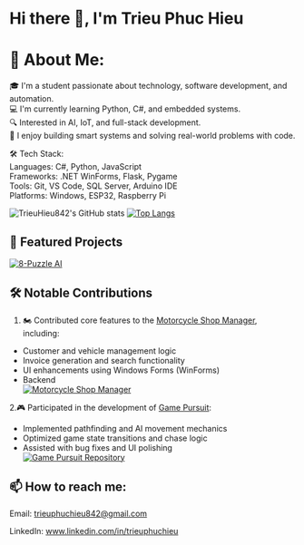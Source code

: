 # Hi there 👋, I'm Trieu Phuc Hieu
  
# 💼 About Me:
  
🎓 I'm a student passionate about technology, software development, and automation.  
💻 I'm currently learning Python, C#, and embedded systems.  
🔍 Interested in AI, IoT, and full-stack development.  
🚀 I enjoy building smart systems and solving real-world problems with code.
  
🛠️ Tech Stack:  
Languages: C#, Python, JavaScript  
Frameworks: .NET WinForms, Flask, Pygame  
Tools: Git, VS Code, SQL Server, Arduino IDE  
Platforms: Windows, ESP32, Raspberry Pi  
 
 
![TrieuHieu842's GitHub stats](https://github-readme-stats.vercel.app/api?username=TrieuHieu842&show_icons=true&theme=radical)
[![Top Langs](https://github-readme-stats.vercel.app/api/top-langs/?username=TrieuHieu842&layout=donut)](https://github.com/anuraghazra/github-readme-stats)

## 🚀 Featured Projects 
[![8-Puzzle AI](https://github-readme-stats.vercel.app/api/pin/?username=TrieuHieu842&repo=8-puzzle-with-6-group-Algorithms)](https://github.com/TrieuHieu842/8-puzzle-with-6-group-Algorithms)  
## 🛠️ Notable Contributions
1. 🏍️ Contributed core features to the [Motorcycle Shop Manager](https://github.com/WuHou11/Motorcycle-shop-manager), including:
  - Customer and vehicle management logic
  - Invoice generation and search functionality
  - UI enhancements using Windows Forms (WinForms)
  - Backend  
[![Motorcycle Shop Manager](https://github-readme-stats.vercel.app/api/pin/?username=WuHou11&repo=Motorcycle-shop-manager)](https://github.com/WuHou11/Motorcycle-shop-manager)
  
2.🎮 Participated in the development of [Game Pursuit](https://github.com/minhnhutZzz/Game_Pursuit):
  - Implemented pathfinding and AI movement mechanics
  - Optimized game state transitions and chase logic
  - Assisted with bug fixes and UI polishing  
[![Game Pursuit Repository](https://github-readme-stats.vercel.app/api/pin/?username=minhnhutZzz&repo=Game_Pursuit)](https://github.com/minhnhutZzz/Game_Pursuit)  
## 📫 How to reach me:  
  
Email: trieuphuchieu842@gmail.com  

LinkedIn: www.linkedin.com/in/trieuphuchieu
